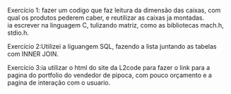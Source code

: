 Exercício 1: fazer um codigo que faz leitura da dimensão das caixas, com qual os produtos pederem caber, e reutilizar as caixas ja montadas.  
ia escrever na linguagem C, tulizando matriz, como as bibliotecas mach.h, stdio.h.  

Exercício 2:Utilizei a liguangem SQL, fazendo a lista juntando as tabelas com INNER JOIN.  
  
 Exercício 3:ia utilizar o html do site da L2code para fazer o link para a pagina do portfolio do vendedor de pipoca, 
 com pouco orçamento e a pagina de interação com o usuario.
